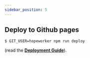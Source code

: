 ```yaml
---
sidebar_position: 5
---
```


## Deploy to Github pages

```
$ GIT_USER=hopeworker npm run deploy
```

(read the **[Deployment Guide](https://docusaurus.io/docs/deployment)**).


